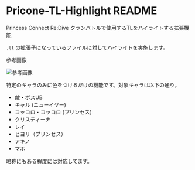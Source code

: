 # Pricone-TL-Highlight README

Princess Connect Re:Dive  クランバトルで使用するTLをハイライトする拡張機能

`.tl` の拡張子になっているファイルに対してハイライトを実施します。

参考画像

![参考画像](https://cdn.discordapp.com/attachments/640920770641395731/787657168399761408/unknown.png)


特定のキャラのみに色をつけるだけの機能です。対象キャラは以下の通り。

- 敵・ボスUB
- キャル (ニューイヤー)
- コッコロ・コッコロ (プリンセス)
- クリスティーナ
- レイ
- ヒヨリ（プリンセス）
- アキノ
- マホ

略称にもある程度には対応してます。
